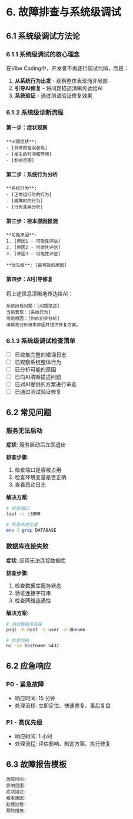 # 6. 故障排查与系统级调试

## 6.1 系统级调试方法论

### 6.1.1 系统级调试的核心理念

在Vibe Coding中，开发者不再逐行调试代码，而是：
1. **从系统行为出发** - 观察整体表现而非局部
2. **引导AI修复** - 将问题描述清晰传达给AI
3. **系统验证** - 通过测试验证修复效果

### 6.1.2 系统级诊断流程

#### 第一步：症状观察
```
**问题症状**: 
- [具体的错误表现]
- [发生的时间和环境]
- [影响范围]
```

#### 第二步：系统行为分析
```
**系统行为**: 
- [正常运行时的行为]
- [故障时的行为]
- [行为差异分析]
```

#### 第三步：根本原因推测
```
**可能原因**:
1. [原因1 - 可能性评估]
2. [原因2 - 可能性评估]
3. [原因3 - 可能性评估]

**优先级**: [最可能的原因]
```

#### 第四步：AI引导修复
将上述信息清晰地传达给AI：
```
系统出现问题：[问题描述]
当前表现：[系统行为]
可能原因：[你的初步分析]
请帮我分析根本原因并提供修复方案。
```

### 6.1.3 系统级调试检查清单

- [ ] 已收集完整的错误日志
- [ ] 已观察系统整体行为
- [ ] 已分析可能的原因
- [ ] 已向AI清晰描述问题
- [ ] 已对AI提供的方案进行审查
- [ ] 已通过测试验证修复

## 6.2 常见问题

### 服务无法启动

**症状**: 服务启动后立即退出

**排查步骤**:
1. 检查端口是否被占用
2. 检查环境变量是否正确
3. 查看启动日志

**解决方案**:
```bash
# 检查端口
lsof -i :3000

# 检查环境变量
env | grep DATABASE
```

### 数据库连接失败

**症状**: 应用无法连接数据库

**排查步骤**:
1. 检查数据库服务状态
2. 验证连接字符串
3. 检查网络连通性

**解决方案**:
```bash
# 测试数据库连接
psql -h host -U user -d dbname

# 检查网络
nc -zv hostname 5432
```

## 6.2 应急响应

### P0 - 紧急故障
- 响应时间: 15 分钟
- 处理流程: 立即定位、快速修复、事后复盘

### P1 - 高优先级
- 响应时间: 1 小时
- 处理流程: 评估影响、制定方案、执行修复

## 6.3 故障报告模板

```
故障时间: 
影响范围: 
症状描述: 
根本原因: 
处理过程: 
预防措施: 
```
